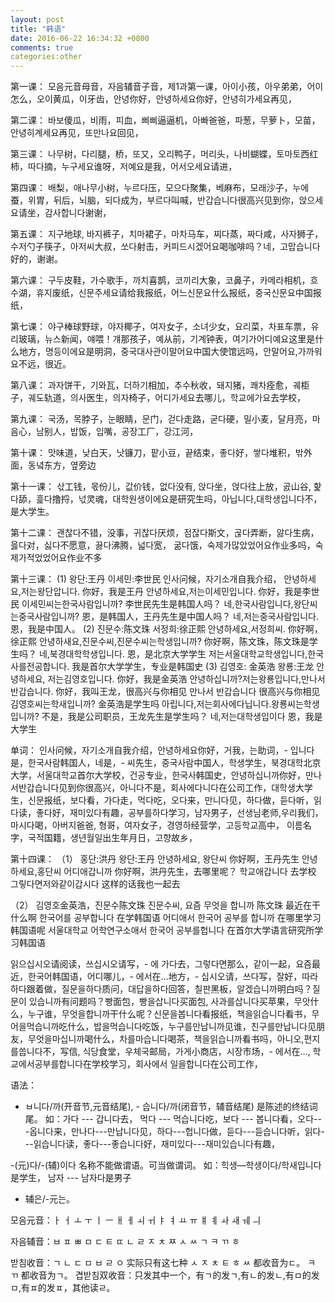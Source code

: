 ```yaml
---
layout: post
title: "韩语"
date: 2016-06-22 16:34:32 +0800
comments: true
categories:other 
---
```


第一课：
모음元音母音，자음辅音子音，제1과第一课，아이小孩，아우弟弟，어이怎么，오이黄瓜，이牙齿，안녕你好，안녕하세요你好，안녕히가세요再见，

第二课：
바보傻瓜，비雨，피血，삐삐逼逼机，아빠爸爸，파葱，무萝卜，모苗，안녕히계세요再见，또만나요回见，

第三课：
나무树，다리腿，桥，또又，오리鸭子，머리头，나비蝴蝶，토마토西红柿，따다摘，누구세요谁呀，저예요是我，어서오세요请进，

第四课：
배梨，애나무小树，누르다压，모으다聚集，베麻布，모래沙子，누에蚕，위胃，뒤后，뇌脑，되다成为，부르다叫喊，반갑습니다很高兴见到你，앉으세요请坐，감사합니다谢谢，

第五课：
지구地球, 바지裤子，치마裙子，마차马车，찌다蒸，짜다咸，사자狮子，수저勺子筷子，아저씨大叔，쏘다射击，커피드시겠어요喝咖啡吗？네，고맙습니다好的，谢谢。

第六课：
구두皮鞋，가수歌手，까치喜鹊，코끼리大象，코鼻子，카메라相机，흐수湖，휴지废纸，신문주세요请给我报纸，어느신문요什么报纸，중국신문요中国报纸，

第七课：
야구棒球野球，야자椰子，여자女子，소녀少女，요리菜，차표车票，유리玻璃，뉴스新闻，얘喂！걔那孩子，예从前，기계钟表，여기가어디예요这里是什么地方，명등이에요是明洞，중국대사관이말어요中国大使馆远吗，안말어요,가까워요不远，很近。


第八课：
과자饼干，기와瓦，더하기相加，추수秋收，돼지猪，쾌차痊愈，궤柜子，궤도轨道，의사医生，의자椅子，어디가세요去哪儿，학교에가요去学校，

第九课：
국汤，목脖子，눈眼睛，문门，걷다走路，굳다硬，밀小麦，달月亮，마음心，남别人，밥饭，입嘴，공장工厂，강江河， 

第十课：
맛味道，낮白天，낫镰刀，팥小豆，끝结束，좋다好，쌓다堆积，밖外面，동녘东方，옆旁边

第十一课：
삯工钱，몫份儿，값价钱，없다没有, 앉다坐，얹다往上放，곬山谷, 핥다舔，흝다撸捋，넋灵魂，대학원생이에요是研究生吗，아닙니다,대학생입니다不，是大学生。

第十二课：
괜찮다不错，没事，귀찮다厌烦，점잖다斯文，곦다弄断，앓다生病，읋다对，싫다不愿意，끓다沸腾，넓다宽， 굶다饿，숙제가많았었어요作业多吗，숙제가적었었어요作业不多

第十三课：
(1)
왕단:王丹  이세민:李世民
인사问候，자기소개自我介绍，
안녕하세요,저는왕단압니다.
你好，我是王丹
안녕하세요,저는이세민입니다.
你好，我是李世民
이세민씨는한국사람입니까?
李世民先生是韩国人吗？
네,한국사람입니다,왕단씨는중국사람입니까?
恩，是韩国人，王丹先生是中国人吗？
네,저는중국사람입니다.
恩，我是中国人。
(2)
진문수:陈文珠  서정희:徐正熙
안녕하세요,서정희씨.
你好啊，徐正熙
안녕하새요,진문수씨,진문수씨는학생입니까?
你好啊，陈文珠，陈文珠是学生吗？
네,북경대학학생입니다.
恩，是北京大学学生
저는서울대학교학생입니다,한국사를전공합니다.
我是首尔大学学生，专业是韩国史
(3)
김영호: 金英浩 왕룡:王龙
안녕하세요, 저는김영호입니다.
你好，我是金英浩
안녕하십니까?저는왕룡입니다,만나서 반갑습니다.
你好，我叫王龙，很高兴与你相见
만나서 반갑습니다
很高兴与你相见
김영호씨는학새입니까?
金英浩是学生吗
아립니다,저는회사에다닙니다.왕룡씨는학생입니까?
不是，我是公司职员，王龙先生是学生吗？
네,저는대학생입이다
恩，我是大学生

单词：
인사问候，자기소개自我介绍，안녕하세요你好，거我，는助词，- 입니다是，한국사람韩国人，네是，- 씨先生，중국사람中国人，학생学生，북경대학北京大学，서울대학교首尔大学校，건공专业，한국사韩国史，안녕하십니까你好，만나서반갑습니다见到你很高兴，아니다不是，회사에다니다在公司工作，대학생大学生，신문报纸，보다看，가다走，먹다吃，오다来，만니다见，하다做，듣다听，읽다读，좋다好，재미있다有趣，공부를하다学习，남자男子，선생님老师,우리我们，마시다喝，아버지爸爸, 형哥，여자女子，경영하经营学，고등학교高中， 이름名字，국적国籍，생년월일出生年月日，고향故乡，

第十四课：
（1）	홍단:洪丹  왕단:王丹
안녕하세요, 왕단씨
你好啊，王丹先生
안녕하세요,홍단씨 어디애갑니까
你好啊，洪丹先生，去哪里呢？
학교애갑니다
去学校
그맇다면저와같이갑시다
这样的话我也一起去

（2）	김영호金英浩，진문수陈文珠
진문수씨, 요즘 무엇을 합니까
陈文珠 最近在干什么啊
한국어를 공부합니다
在学韩国语
어디애서 한국어 공부를 합니까
在哪里学习韩国语呢
서울대학교 어학연구소애서 한국어 공부를헙니다
在首尔大学语言研究所学习韩国语

읽으십시오请阅读，쓰십시오请写，- 에 가다去，그렇다면那么，같이一起，요즘最近，한국어韩国语，어디哪儿，- 에서在…地方，- 십시오请，쓰다写，잘好，따라하다跟着做，질문을하다质问，대답을하다回答，칠판黑板，알겠습니까明白吗？질문이 있습니까有问题吗？빵面包，빵을삽니다买面包, 사과를삽니다买苹果，무앗什么，누구谁，무엇을합니까干什么呢？신문을봅니다看报纸，책을읽습니다看书，무어을먹습니까吃什么，밥을먹습니다吃饭，누구를만납니까见谁，친구를만납니다见朋友，무엇을마십니까喝什么，차를마습니다喝茶，책을읽습니까看书吗，아니오,편지를씁니다不，写信, 식당食堂，우체국邮局，가게小商店，시장市场，- 에서在…, 학교에서공부를합니다在学校学习，회사에서 일을합니다在公司工作，














语法：
- ㅂ니다/까(开音节,元音结尾), - 습니다/까(闭音节，辅音结尾) 是陈述的终结词尾。
如：가다 --- 갑니다去， 먹다 --- 먹습니다吃，보다 --- 봅니다看，오다---옵니다来，만나다---만납니다见，하다---헙니다做，듣다---듣습니다听，읽다---읽습니다读，좋다---좋습니다好，재미있다---재미있습니다有趣，

-(元)다/-(辅)이다 名称不能做谓语。可当做谓词。
如：힉생—학생이다/학새입니다是学生， 남자 --- 남자다是男子

- 辅은/-元는。








모음元音：ㅏ ㅓ ㅗ ㅜ ㅣ ㅡ ㅐ ㅔ ㅚ ㅟ ㅑ ㅕ ㅛ ㅠ ㅒ ㅖ ㅘ ㅙ ㅞ ㅢ  

자음辅音：ㅂ ㅍ ㅃ ㅁ ㄷ ㅌ ㄸ ㄴ ㄹ ㅈ ㅊ ㅉ ㅅ ㅆ ㄱ ㅋ ㄲ ㅎ 

받침收音：ㄱ ㄴ ㄷ ㅁ ㅂ ㄹ ㅇ 实际只有这七种
ㅅ ㅈ ㅊ ㅌ ㅎ ㅆ 都收音为ㄷ。
ㅋ ㄲ  都收音为ㄱ。
겹받침双收音：只发其中一个，有ㄱ的发ㄱ,有ㄴ的发ㄴ,有ㅁ的发ㅁ,有ㅍ的发ㅍ，其他读ㄹ。
















